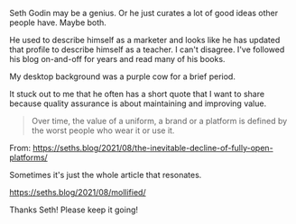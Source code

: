 Seth Godin may be a genius.  Or he just curates a lot of good ideas other people have.  Maybe both.

He used to describe himself as a marketer and looks like he has updated that profile to describe himself as a teacher.  I can't disagree.  I've followed his blog on-and-off for years and read many of his books.

My desktop background was a purple cow for a brief period.

It stuck out to me that he often has a short quote that I want to share because quality assurance is about maintaining and improving value.

> Over time, the value of a uniform, a brand or a platform is defined by the worst people who wear it or use it.

From: https://seths.blog/2021/08/the-inevitable-decline-of-fully-open-platforms/

Sometimes it's just the whole article that resonates.

https://seths.blog/2021/08/mollified/

Thanks Seth!  Please keep it going!
